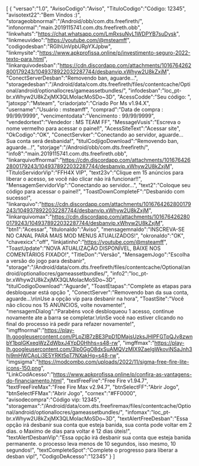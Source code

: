 [ { "versao":"1.0", "AvisoCodigo":"Aviso", "TituloCodigo":"Código: 12345", "avisotext22":"Bem Vindos :)", "storageobbnormal":"/Android/obb/com.dts.freefireth/", "infonormal":"main.2019115741.com.dts.freefireth.obb", "linkwhats":"https://chat.whatsapp.com/LmRxsuNyL1WDPYB7suDysk", "linkmeuvideo":"https://youtube.com/@msteamff", "codigodesban":"RGlhUnVpbURpYXJpbw", "linkmysite":"https://www.apkprofissa.online/p/investimento-seguro-2022-texto-para.html", "linkarquivodesban":"https://cdn.discordapp.com/attachments/1016764262800179243/1049378922032287744/desbanvip.xWhyw2U8kZxjM", "ConectServerDesban":"Removendo ban, aguarde...", "storagedesban":"/Android/data/com.dts.freefireth/files/contentcache/Optional/android/optionallocres/gameassetbundles/", "infodesban":"loc_pt-br.xWhyw2U8kZxjMX3QLMoIacMoSDo~3D", "AcessCodde":"Seu código: ", "jatoxpp":"Msteam", "criadorjato":"Criado Por Ms v1.94.X", "username":"Usuário : msteamff", "comprad":"Data de compra : 99/99/9999", "vencimentodata":"Vencimento : 99/99/9999", "vendedortext":"Vendedor : MS TEAM FF", "MessageVusis":"Escreva o nome vermelho para acessar o painel!", "AcessSiteText":"Acessar site", "OkCodigo":"OK", "ConectServker":"Conectando ao servidor, aguarde... Sua conta será desbanida!", "titulCodjigoDownload":"Removendo ban, aguarde...!", "storjage":"/Android/obb/com.dts.freefireth/", "info8":"main.2019115741.com.dts.freefireth.obb", "linkarquivoffnormal":"https://cdn.discordapp.com/attachments/1016764262800179243/1049378922032287744/desbanvip.xWhyw2U8kZxjM", "TituloServidorVip":"FFH4X VIP", "text23v":"Clique em 15 anúncios para liberar o acesso, se você não clicar não irá funcionar!!", "MensagemServidorVip":"Conectando ao servidor...", "text2":"Coloque seu código para acessar o painel!", "ToastDownCompleteF":"Desbanido com sucesso!", "linkarquivo":"https://cdn.discordapp.com/attachments/1016764262800179243/1049378922032287744/desbanvip.xWhyw2U8kZxjM", "linkarquivomax":"https://cdn.discordapp.com/attachments/1016764262800179243/1049378922032287744/desbanvip.xWhyw2U8kZxjM", "btn1":"Acessar", "titulonaldo":"Aviso", "mensagemnaldo":"INSCREVA-SE NO CANAL PARA MAIS MOD MENUS ATUALIZADOS!", "okronaldo":"OK", "chavexicx":"off", "linkjatinho":"https://youtube.com/@msteamff", "ToastUpdate":"NOVA ATUALIZAÇÃO DISPONÍVEL, BAIXE NOS COMENTÁRIOS FIXADO!", "TitleDon":"Versão", "MensagemJogo":"Escolha a versão do jogo para desbanir", "storage":"/Android/data/com.dts.freefireth/files/contentcache/Optional/android/optionallocres/gameassetbundles/", "info2":"loc_pt-br.xWhyw2U8kZxjMX3QLMoIacMoSDo~3D", "titulCodigoDownload":"Aguarde", "ToastEtapas":"Complete as etapas para desbloquear está opção ", "ConectServer":"Removendo ban da sua conta, aguarde...\n\nUse a opção vip para desbanir na hora", "ToastSite":"Você não clicou nos 15 ANÚNCIOS, volte novamente!", "mensagemDialog":"Parabéns você desbloqueou 1 acesso, continue novamente ate a barra se completar.\n\nSe você nao estiver clicando no final do processo irá pedir para refazer novamente!", "imgffnormal":"https://play-lh.googleusercontent.com/PLpZIB7zBE3PpD1DMajsUzksJHlPFGTpQJv8zwnbY1bqIGKxeqWzZdWbxJ4YpD0Hhhs=s48-rw", "imgffmax":"https://play-lh.googleusercontent.com/3lp0GgO8dxSuAMQVzMIX9ZaeIgWkoviNSaJnh3hj9mHWCAoLi3E5YRKt5pT7NXakHg=s48-rw", "imgsigma":"https://modcombo.com/uploads/2022/11/sigma-free-fire-lite-icons-150.png", "LinkCodAcesso":"https://www.apkprofissa.online/p/confira-as-vantagens-do-financiamento.html", "textFreeFire":"Free Fire v1.94.7", "textFreeFireMax":"Free Fire Max v2.94.7", "btnSelectFF":"Abrir Jogo", "btnSelectFFMax":"Abrir Jogo", "cornex":"#FF0000", "avisodecompra":"Código vip: 12345", "storagemax":"/Android/data/com.dts.freefiremax/files/contentcache/Optional/android/optionallocres/gameassetbundles/", "infomax":"loc_pt-br.xWhyw2U8kZxjMX3QLMoIacMoSDo~3D", "textAlertFreeDesban":"Essa opção irá desbanir sua conta que esteja banida, sua conta pode voltar em 2 dias. o Maximo de dias para voltar é 12 dias úteis!", "textAlertDesbanVip":"Essa opção irá desbanir sua conta que esteja banida permanente. o processo leva menos de 10 segundos, isso mesmo, 10 segundos!", "textCompleteSpot":"Complete o progresso para liberar a desban vip!", "CodigoDeAcesso":"12345" } ]
